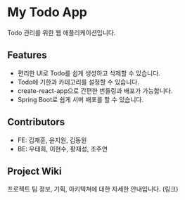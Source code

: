 # My Todo App

Todo 관리를 위한 웹 애플리케이션입니다.

## Features

- 편리한 UI로 Todo를 쉽게 생성하고 삭제할 수 있습니다.
- Todo에 기한과 카테고리를 설정할 수 있습니다.
- create-react-app으로 간편한 번들링과 배포가 가능합니다.
- Spring Boot로 쉽게 서버 배포를 할 수 있습니다.

## Contributors

- FE: 김재훈, 윤지원, 김동원
- BE: 우태희, 이현수, 황재성, 조주연

## Project Wiki

프로젝트 팀 정보, 기획, 아키텍쳐에 대한 자세한 안내입니다.
(링크)